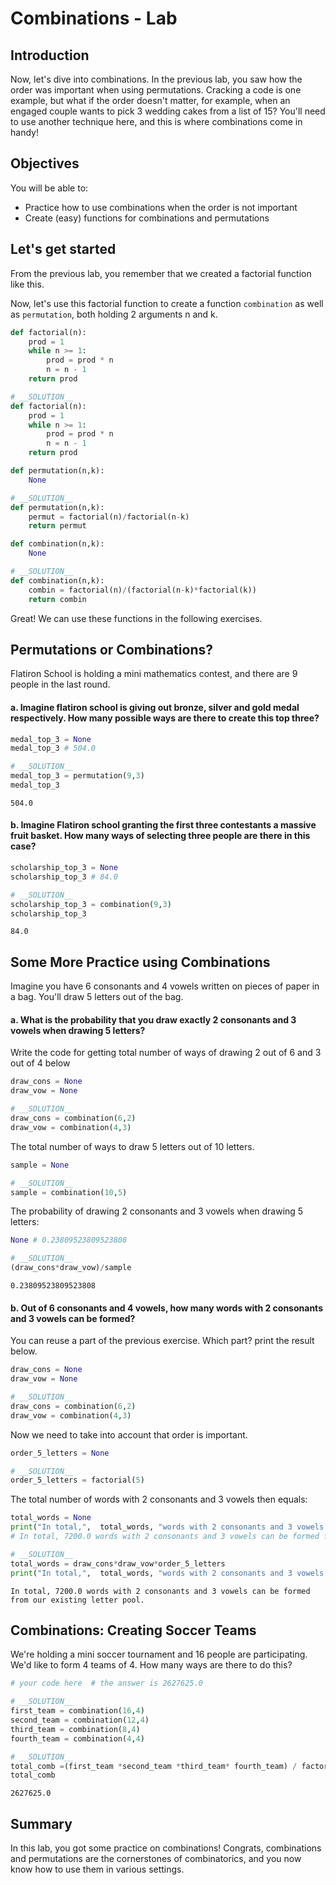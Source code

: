 
# Combinations - Lab

## Introduction

Now, let's dive into combinations. In the previous lab, you saw how the order was important when using permutations. Cracking a code is one example, but what if the order doesn't matter, for example, when an engaged couple wants to pick 3 wedding cakes from a list of 15? You'll need to use another technique here, and this is where combinations come in handy!

## Objectives

You will be able to: 

- Practice how to use combinations when the order is not important
- Create (easy) functions for combinations and permutations

## Let's get started

From the previous lab, you remember that we created a factorial function like this.

Now, let's use this factorial function to create a function `combination` as well as `permutation`, both holding 2 arguments n and k.


```python
def factorial(n):
    prod = 1
    while n >= 1:
        prod = prod * n
        n = n - 1
    return prod
```


```python
# __SOLUTION__ 
def factorial(n):
    prod = 1
    while n >= 1:
        prod = prod * n
        n = n - 1
    return prod
```


```python
def permutation(n,k):
    None
```


```python
# __SOLUTION__ 
def permutation(n,k):
    permut = factorial(n)/factorial(n-k)
    return permut
```


```python
def combination(n,k):
    None
```


```python
# __SOLUTION__ 
def combination(n,k):
    combin = factorial(n)/(factorial(n-k)*factorial(k))
    return combin
```

Great! We can use these functions in the following exercises.

## Permutations or Combinations?

Flatiron School is holding a mini mathematics contest, and there are 9 people in the last round. 

#### a. Imagine flatiron school is giving out bronze, silver and gold medal respectively. How many possible ways are there to create this top three?


```python
medal_top_3 = None
medal_top_3 # 504.0
```


```python
# __SOLUTION__ 
medal_top_3 = permutation(9,3)
medal_top_3
```




    504.0



#### b. Imagine Flatiron school granting the first three contestants a massive fruit basket. How many ways of selecting three people are there in this case?


```python
scholarship_top_3 = None
scholarship_top_3 # 84.0
```


```python
# __SOLUTION__ 
scholarship_top_3 = combination(9,3)
scholarship_top_3
```




    84.0



## Some More Practice using Combinations

Imagine you have 6 consonants and 4 vowels written on pieces of paper in a bag. You'll draw 5 letters out of the bag. 

#### a. What is the probability that you draw exactly 2 consonants and 3 vowels when drawing 5 letters?

Write the code for getting total number of ways of drawing 2 out of 6 and 3 out of 4 below


```python
draw_cons = None
draw_vow = None
```


```python
# __SOLUTION__ 
draw_cons = combination(6,2)
draw_vow = combination(4,3)
```

The total number of ways to draw 5 letters out of 10 letters.


```python
sample = None
```


```python
# __SOLUTION__ 
sample = combination(10,5)
```

The probability of drawing 2 consonants and 3 vowels when drawing 5 letters:


```python
None # 0.23809523809523808
```


```python
# __SOLUTION__ 
(draw_cons*draw_vow)/sample
```




    0.23809523809523808



#### b. Out of 6 consonants and 4 vowels, how many words with 2 consonants and 3 vowels can be formed?

You can reuse a part of the previous exercise. Which part? print the result below.


```python
draw_cons = None
draw_vow = None
```


```python
# __SOLUTION__ 
draw_cons = combination(6,2)
draw_vow = combination(4,3)
```

Now we need to take into account that order is important.


```python
order_5_letters = None
```


```python
# __SOLUTION__ 
order_5_letters = factorial(5)
```

The total number of words with 2 consonants and 3 vowels then equals:


```python
total_words = None
print("In total,",  total_words, "words with 2 consonants and 3 vowels can be formed from our existing letter pool.")
# In total, 7200.0 words with 2 consonants and 3 vowels can be formed from our existing letter pool.
```


```python
# __SOLUTION__ 
total_words = draw_cons*draw_vow*order_5_letters
print("In total,",  total_words, "words with 2 consonants and 3 vowels can be formed from our existing letter pool.")
```

    In total, 7200.0 words with 2 consonants and 3 vowels can be formed from our existing letter pool.


## Combinations: Creating Soccer Teams
We're holding a mini soccer tournament and 16 people are participating. We'd like to form 4 teams of 4. How many ways are there to do this?


```python
# your code here  # the answer is 2627625.0
```


```python
# __SOLUTION__ 
first_team = combination(16,4)
second_team = combination(12,4)
third_team = combination(8,4)
fourth_team = combination(4,4)
```


```python
# __SOLUTION__ 
total_comb =(first_team *second_team *third_team* fourth_team) / factorial(4)
total_comb
```




    2627625.0



## Summary

In this lab, you got some practice on combinations! Congrats, combinations and permutations are the cornerstones of combinatorics, and you now know how to use them in various settings.
